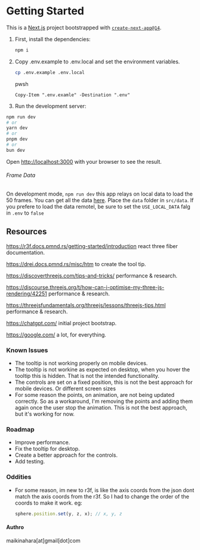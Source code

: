 # Getting Started

This is a [Next.js](https://nextjs.org) project bootstrapped with [`create-next-app@14`](https://nextjs.org/docs/app/api-reference/cli/create-next-app).

1. First, install the dependencies:
   ```bash
   npm i
   ```
2. Copy .env.example to .env.local and set the environment variables.

   ```bash
   cp .env.example .env.local
   ```

   pwsh

   ```pwsh
   Copy-Item ".env.examle" -Destination ".env"
   ```

3. Run the development server:

```bash
npm run dev
# or
yarn dev
# or
pnpm dev
# or
bun dev
```

Open [http://localhost:3000](http://localhost:3000) with your browser to see the result.

###### Frame Data

On development mode, `npm run dev` this app relays on local data to load the 50 frames. You can get all the data [here](https://drive.google.com/file/d/1Gem2PZmAcAaBp-g_EkIcXJVp9DXd9lko/view?usp=sharing). Place the `data` folder in `src/data`. If you prefere to load the data remotel, be sure to set the `USE_LOCAL_DATA` falg in `.env` to `false`

## Resources

https://r3f.docs.pmnd.rs/getting-started/introduction react three fiber documentation.

https://drei.docs.pmnd.rs/misc/htm to create the tool tip.

https://discoverthreejs.com/tips-and-tricks/ performance & research.

https://discourse.threejs.org/t/how-can-i-optimise-my-three-js-rendering/42251 performance & research.

https://threejsfundamentals.org/threejs/lessons/threejs-tips.html performance & research.

https://chatgpt.com/ initial project bootstrap.

https://google.com/ a lot, for everything.

### Known Issues

- The tooltip is not working properly on mobile devices.
- The tooltip is not workine as expected on desktop, when you hover the tooltip this is hidden. That is not the intended functionality.
- The controls are set on a fixed position, this is not the best approach for mobile devices. Or different screen sizes
- For some reason the points, on animation, are not being updated correctly. So as a workaround, I'm removing the points and adding them again once the user stop the animation. This is not the best approach, but it's working for now.

### Roadmap

- Improve performance.
- Fix the tooltip for desktop.
- Create a better approach for the controls.
- Add testing.

### Oddities

- For some reason, im new to r3f, is like the axis coords from the json dont match the axis coords from the r3f. So I had to change the order of the coords to make it work.
  eg:
  ```js
  sphere.position.set(y, z, x); // x, y, z
  ```

#### Authro

maikinahara[at]gmail[dot]com
